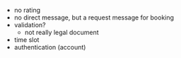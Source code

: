- no rating
- no direct message, but a request message for booking
- validation?
	- not really legal document
- time slot
- authentication (account)